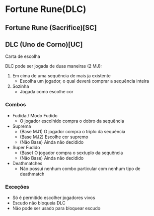 # Fortune Rune(DLC)
## Fortune Rune (Sacrifice)[SC]
## DLC (Uno de Corno)[UC]
Carta de escolha

DLC pode ser jogada de duas maneiras (2 MJ):
1. Em cima de uma sequência de mais ja existente
    - Escolha um jogador, o qual deverá comprar a sequência inteira
2. Sozinha
    - Jogada como escolhe cor

### Combos
- Fudida / Modo Fudido
    - O jogador escolhido compra o dobro da sequência
- Suprema
    - (Base MJ1) O jogador compra o triplo da sequência
    - (Base MJ2) Escolhe cor supremo
    - (Não Base) Ainda não decidido
- Super Fudido
    - (Base) O jogador compra o sextuplo da sequência
    - (Não Base) Ainda não decidido
- Deathmatches
    - Não possui nenhum combo particular com nenhum tipo de deathmatch

### Exceções
- Só é permitido escolher jogadores vivos
- Escudo não bloqueia DLC
- Não pode ser usado para bloquear escudo
